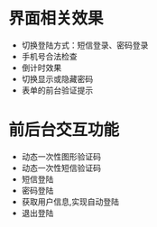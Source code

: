 # 界面相关效果
* 切换登陆方式：短信登录、密码登录
* 手机号合法检查
* 倒计时效果
* 切换显示或隐藏密码
* 表单的前台验证提示

# 前后台交互功能
* 动态一次性图形验证码
* 动态一次性短信验证码
* 短信登陆
* 密码登陆
* 获取用户信息,实现自动登陆
* 退出登陆